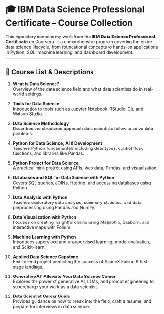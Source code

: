 # 🎓 IBM Data Science Professional Certificate – Course Collection

This repository contains my work from the **IBM Data Science Professional Certificate** on Coursera — a comprehensive program covering the entire data science lifecycle, from foundational concepts to hands-on applications in Python, SQL, machine learning, and dashboard development.


---

## 🧠 Course List & Descriptions

1. **What is Data Science?**  
   Overview of the data science field and what data scientists do in real-world settings.

2. **Tools for Data Science**  
   Introduction to tools such as Jupyter Notebook, RStudio, Git, and Watson Studio.

3. **Data Science Methodology**  
   Describes the structured approach data scientists follow to solve data problems.

4. **Python for Data Science, AI & Development**  
   Teaches Python fundamentals including data types, control flow, functions, and libraries like Pandas.

5. **Python Project for Data Science**  
   A practical mini-project using APIs, web data, Pandas, and visualization.

6. **Databases and SQL for Data Science with Python**  
   Covers SQL queries, JOINs, filtering, and accessing databases using Python.

7. **Data Analysis with Python**  
   Teaches exploratory data analysis, summary statistics, and data preprocessing using Pandas and NumPy.

8. **Data Visualization with Python**  
   Focuses on creating insightful charts using Matplotlib, Seaborn, and interactive maps with Folium.

9. **Machine Learning with Python**  
   Introduces supervised and unsupervised learning, model evaluation, and Scikit-learn.

10. **Applied Data Science Capstone**  
   End-to-end project predicting the success of SpaceX Falcon 9 first stage landings.

11. **Generative AI: Alleviate Your Data Science Career**  
   Explores the power of generative AI, LLMs, and prompt engineering to supercharge your work as a data scientist.

12. **Data Scientist Career Guide**  
   Provides guidance on how to break into the field, craft a resume, and prepare for interviews in data science.


